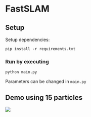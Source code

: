 # FastSLAM

## Setup
Setup dependencies:
```
pip install -r requirements.txt
```

### Run by executing 
```
python main.py
```

Parameters can be changed in ```main.py```

## Demo using 15 particles

![](assets/demo.gif)
